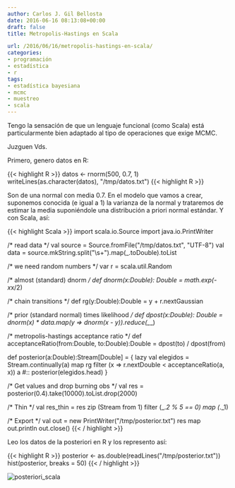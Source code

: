 ```yaml
---
author: Carlos J. Gil Bellosta
date: 2016-06-16 08:13:08+00:00
draft: false
title: Metropolis-Hastings en Scala

url: /2016/06/16/metropolis-hastings-en-scala/
categories:
- programación
- estadística
- r
tags:
- estadística bayesiana
- mcmc
- muestreo
- scala
---
```


Tengo la sensación de que un lenguaje funcional (como Scala) está particularmente bien adaptado al tipo de operaciones que exige MCMC.

Juzguen Vds.

Primero, genero datos en R:

{{< highlight R >}}
datos <- rnorm(500, 0.7, 1)
writeLines(as.character(datos), "/tmp/datos.txt")
{{< highlight R >}}

Son de una normal con media 0.7. En el modelo que vamos a crear, suponemos conocida (e igual a 1) la varianza de la normal y trataremos de estimar la media suponiéndole una distribución a priori normal estándar. Y con Scala, así:

{{< highlight Scala >}}
import scala.io.Source
import java.io.PrintWriter

/* read data */
val source = Source.fromFile("/tmp/datos.txt", "UTF-8")
val data = source.mkString.split("\\s+").map(_.toDouble).toList

/* we need random numbers */
var r = scala.util.Random

/* almost (standard) dnorm */
def dnorm(x:Double): Double = math.exp(-x*x/2)

/* chain transitions */
def rg(y:Double):Double = y + r.nextGaussian

/* prior (standard normal) times likelihood */
def dpost(x:Double): Double = dnorm(x) * data.map(y => dnorm(x - y)).reduce(_*_)

/* metropolis-hastings acceptance ratio */
def acceptanceRatio(from:Double, to:Double):Double = dpost(to) / dpost(from)

def posterior(a:Double):Stream[Double] = {
    lazy val elegidos = Stream.continually(a) map rg filter (x => r.nextDouble < acceptanceRatio(a, x))
    a #:: posterior(elegidos.head)
}

/* Get values and drop burning obs */
val res = posterior(0.4).take(10000).toList.drop(2000)

/* Thin */
val res_thin = res zip (Stream from 1) filter (_._2 % 5 == 0) map (_._1)

/* Export */
val out = new PrintWriter("/tmp/posterior.txt")
res map out.println
out.close()
{{< / highlight >}}

Leo los datos de la posteriori en R y los represento así:

{{< highlight R >}}
posterior <- as.double(readLines("/tmp/posterior.txt"))
hist(posterior, breaks = 50)
{{< / highlight >}}

![posteriori_scala](/wp-uploads/2016/06/posteriori_scala.png#center)

